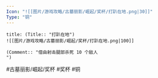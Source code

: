 ```yaml
---
Icon: "![[图片/游戏攻略/古墓丽影/崛起/奖杯/打趴在地.png|30]]"
Type: "铜"
---
```

```ad-common-bronze-trophy
title: (Title:: "打趴在地")
![[图片/游戏攻略/古墓丽影/崛起/奖杯/打趴在地.png|100]]

(Comment:: "借由射击腿部杀死 10 个敌人
")
```

#古墓丽影/崛起/奖杯 #奖杯 #铜
